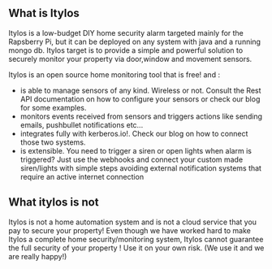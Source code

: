 ## What is Itylos
Itylos is a low-budget DIY home security alarm targeted mainly for the Rapsberry Pi,
but it can be deployed on any system with java and a running mongo db. Itylos target is to provide a simple
and powerful solution to securely monitor your property via door,window and movement sensors. 

Itylos is an open source home monitoring tool that is free! and :
* is able to manage sensors of any kind. Wireless or not. Consult the Rest API documentation on how to configure your sensors or
check our blog for some examples.
* monitors events received from sensors and triggers actions like sending emails, pushbullet notifications etc...
* integrates fully with kerberos.io!. Check our blog on how to connect those two systems.
* is extensible. You need to trigger a siren or open lights when alarm is triggered? Just use the webhooks and
connect your custom made siren/lights with simple steps avoiding external notification systems that require 
an active internet connection


## What itylos is not
Itylos is not a home automation system and is not a cloud service that you pay to secure your property! Even though
we have worked hard to make Itylos a complete home security/monitoring system, Itylos cannot guarantee the full security 
of your property ! Use it on your own risk. (We use it and we are really happy!) 
